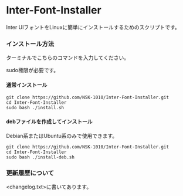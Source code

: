 # Inter-Font-Installer
Inter UIフォントをLinuxに簡単にインストールするためのスクリプトです。

### インストール方法

ターミナルでこちらのコマンドを入力してください。

sudo権限が必要です。

#### 通常インストール

```
git clone https://github.com/NSK-1010/Inter-Font-Installer.git
cd Inter-Font-Installer
sudo bash ./install.sh
```

#### debファイルを作成してインストール

Debian系またはUbuntu系のみで使用できます。

```
git clone https://github.com/NSK-1010/Inter-Font-Installer.git
cd Inter-Font-Installer
sudo bash ./install-deb.sh
```

### 更新履歴について

<changelog.txt>に書いてあります。
